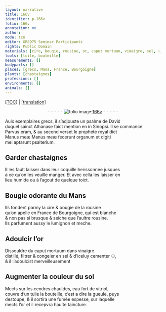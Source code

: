 ```yaml
---
layout: narrative
title: 166v
identifier: p-166v
folio: 166v
annotation: no
author:
mode: tcn
editor: GR8975 Seminar Participants
rights: Public Domain
materials: [cire, bougie, rousine, or, caput mortuum, vinaigre, sel, ☉, sol, eau fort de vitriol, fumée espesse]
tools: [tuile, bouteille]
measurements: []
bodyparts: []
places: [grecs, Mans, France, Bourgoigne]
plants: [chastaignes]
professions: []
environments: []
animals: []
---
```


 <p><a href="{{ site.baseurl }}/normalized/">[TOC]</a> | <a href="{{ site.baseurl }}/texts/p-166v_tl/" target="_blank">[translation]</a></p><div class="folio" align="center">- - - - - <a href="http://gallica.bnf.fr/ark:/12148/btv1b10500001g/f338.image" target="_blank"><img src="https://cu-mkp.github.io/2017-workshop-edition/assets/photo-icon.png" alt="folio image: " style="display:inline-block; margin-bottom:-3px;"/>166v</a> - - - - - </div>  
  
Aulx exemplaires <span class="pl">grecs</span>, il s’adjouste un psalme de <span class="pn">David</span><br/> duquel <span class="pn">s<span class="exp">ainc</span>t Athanase</span> faict mention <span class="del">en</span> in Sinopsi. Il se comma<span class="exp">n</span>ce<br/> Parvus eram, & au second verset le prophete royal dict<br/> <span class="del">Manus meӕ</span> Manus meӕ fecerunt organum et digiti<br/> mei aptarunt psalterium.
  
 
  

## Garder <span class="pa">chastaignes</span>

 
 Il les fault laisser dans leur coquille herissonnée jusques<br/> à ce qu’on les veuille manger. Et avec cella les laisser en<br/> lieu humide ou à l’agout de quelque toict. 
 
 
  

## Bougie odorante du <span class="pl">Mans</span>

 
 Ils fondent parmy la <span class="m">cire</span> & <span class="m">bougie</span> de la <span class="m">rousine</span><br/> qu’on apelle en <span class="pl">France</span> de <span class="pl">Bourgoigne</span>, qui est blanche<br/> & non pas si brusque & seiche que l’aultre <span class="m">rousine</span>.<br/> Ils parfument aussy le lumignon et meche. 
 
 
  

## Adoulcir l’<span class="m">or</span>

 
 Dissouldre du <span class="m">caput mortuum</span> dans <span class="m">vinaigre</span><br/> distillé, filtrer & congeler en <span class="m">sel</span> & d’iceluy cementer <span class="m">☉</span>,<br/> & il l’adoulcist merveilleusem<span class="exp">ent</span> 
 
 
  

## Augmenter la couleur du <span class="m">sol</span>

 
 Mects sur les cendres chauldes, <span class="m">eau fort de vitriol</span>,<br/> couvre d’un <span class="tl">tuile</span> la <span class="tl">bouteille</span>, c’est a dire la gueule, puys<br/> destoupe, & il sortira une <span class="m">fumée espesse</span>, sur laquelle<br/> mects l’<span class="m">or</span> et il recepvra haulte taincture. 
 
 